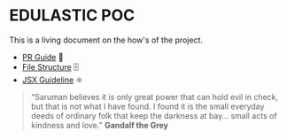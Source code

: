 # EDULASTIC POC

This is a living document on the how's of the project.

- [PR Guide](contributing.md) 🔗
- [File Structure](projectStructure.md) 🗄
- [JSX Guideline](JSX.md) ⚛️

> “Saruman believes it is only great power that can hold evil in check, but that is not what I have found. I found it is the small everyday deeds of ordinary folk that keep the darkness at bay… small acts of kindness and love.” **Gandalf the Grey**
